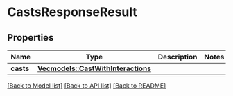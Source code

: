 # CastsResponseResult

## Properties

Name | Type | Description | Notes
------------ | ------------- | ------------- | -------------
**casts** | [**Vec<models::CastWithInteractions>**](CastWithInteractions.md) |  | 

[[Back to Model list]](../README.md#documentation-for-models) [[Back to API list]](../README.md#documentation-for-api-endpoints) [[Back to README]](../README.md)


